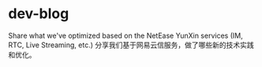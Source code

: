# dev-blog
Share what we've optimized based on the NetEase YunXin services (IM, RTC, Live Streaming, etc.)  分享我们基于网易云信服务，做了哪些新的技术实践和优化。

